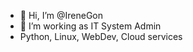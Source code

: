 - 👋 Hi, I’m @IreneGon
- 👀 I’m working as IT System Admin
- Python, Linux, WebDev, Cloud services



<!---
IreneGon/IreneGon is a ✨ special ✨ repository because its `README.md` (this file) appears on your GitHub profile.
You can click the Preview link to take a look at your changes.
--->
